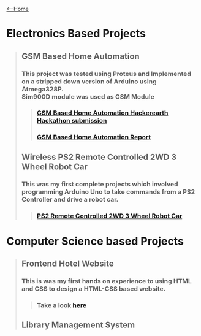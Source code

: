 [<--Home](www.adivardhan.tech)

# Electronics Based Projects
> ## GSM Based Home Automation
> ### This project was tested using Proteus and Implemented on a stripped down version of Arduino using Atmega328P. <br> Sim900D module was used as GSM Module <br>
>> ### [GSM Based Home Automation Hackerearth Hackathon submission](/projects/gha/GHA_HackerEarth)
>> ### [GSM Based Home Automation Report](/projects/gha/GHA_report)
> ## Wireless PS2 Remote Controlled 2WD 3 Wheel Robot Car
> ### This was my first complete projects which involved programming Arduino Uno to take commands from a PS2 Controller and drive a robot car.
>> ### [PS2 Remote Controlled 2WD 3 Wheel Robot Car](/projects/uno_ps2_wireless_robotcar)

# Computer Science based Projects
> ## Frontend Hotel Website
> ### This is was my first hands on experience to using HTML and CSS to design a HTML-CSS based website. 
>> ### Take a look [here](/projects/abchotels/)
> ## Library Management System